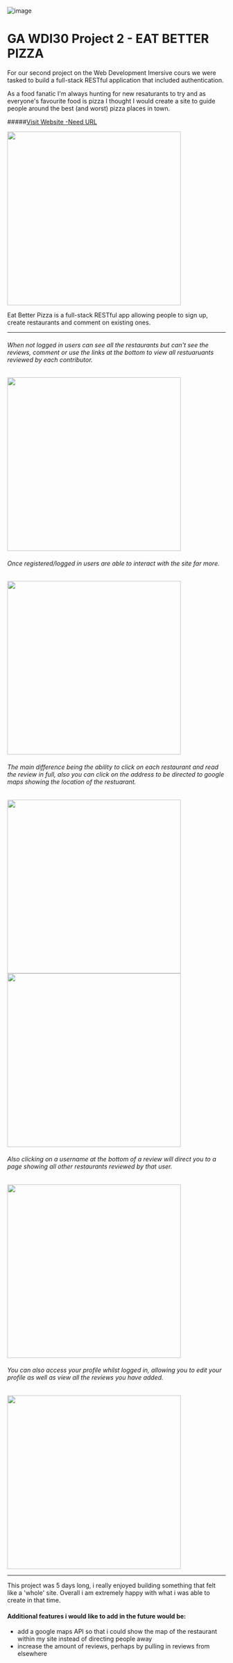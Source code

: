 ![image](https://ga-dash.s3.amazonaws.com/production/assets/logo-9f88ae6c9c3871690e33280fcf557f33.png)

# GA WDI30 Project 2 - EAT BETTER PIZZA

For our second project on the Web Development Imersive cours we were tasked to build a full-stack RESTful application that included authentication.

As a food fanatic I'm always hunting for new resaturants to try and as everyone's favourite food is pizza I thought I would create a site to guide people around the best (and worst) pizza places in town.

#####[Visit Website -Need URL](URL) 

<img src="https://i.imgur.com/RLRBHSL.jpg" width="400">

Eat Better Pizza is a full-stack RESTful app allowing people to sign up, create restaurants and comment on existing ones.

---

###### When not logged in users can see all the restaurants but can't see the reviews, comment or use the links at the bottom to view all restuaruants reviewed by each contributor.

<img src="https://i.imgur.com/kbq5bMi.png" width="400">

###### Once registered/logged in users are able to interact with the site far more.

<img src="https://i.imgur.com/QJG0JlA.png" width="400">

###### The main difference being the ability to click on each restaurant and read the review in full, also you can click on the address to be directed to google maps showing the location of the restuarant.

<img src="https://i.imgur.com/SgJVcvF.png" width="400">
<img src="https://i.imgur.com/Tjibjyr.png" width="400">


###### Also clicking on a username at the bottom of a review will direct you to a page showing all other restaurants reviewed by that user.

<img src="https://i.imgur.com/yovCnPG.png" width="400">

###### You can also access your profile whilst logged in, allowing you to edit your profile as well as view all the reviews you have added.

<img src="https://i.imgur.com/RQgVEmP.png" width="400">



---

This project was 5 days long, i really enjoyed building something that felt like a 'whole' site. Overall i am extremely happy with what i was able to create in that time.

#### Additional features i would like to add in the future would be:

- add a google maps API so that i could show the map of the restaurant within my site instead of directing people away
- increase the amount of reviews, perhaps by pulling in reviews from elsewhere
